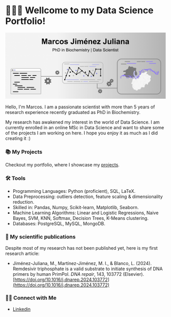 # 🙋🏻‍♂️ Wellcome to my Data Science Portfolio! 

![Imagen](Images/banner_portfolio.png)

Hello, I'm Marcos. I am a passionate scientist with more than 5 years of research experience recently graduated as PhD in Biochemistry. 

My research has awakened my interest in the world of Data Science. I am currently enrolled in an online MSc in Data Science and want to share some of the projects I am working on here. I hope you enjoy it as much as I did creating it :)

### 📚 My Projects

Checkout my portfolio, where I showcase my [projects](https://github.com/mjimenezj/Portfolio/blob/main/Projects/README.md).

### 🛠️ Tools

- Programming Languages: Python (proficient), SQL, LaTeX.
- Data Preprocessing: outliers detection, feature scaling & dimensionality reduction.
- Skilled in: Pandas, Numpy, Scikit-learn, Matplotlib, Seaborn.
- Machine Learning Algorithms: Linear and Logistic Regressions, Naive Bayes, SVM, KNN, Softmax, Decision Trees, K-Means clustering.
- Databases: PostgreSQL, MySQL, MongoDB.


### 🧬 My scientific publications

Despite most of my research has not been published yet, here is my first research article:

- Jiménez-Juliana, M., Martínez-Jiménez, M. I., & Blanco, L. (2024). Remdesivir triphosphate is a valid substrate to initiate synthesis of DNA primers by human PrimPol. *DNA repair*, 143, 103772 (Elsevier). [https://doi.org/10.1016/j.dnarep.2024.103772](https://doi.org/10.1016/j.dnarep.2024.103772)


### 👋🏻 Connect with Me

- [Linkedin](https://www.linkedin.com/in/marcos-jimenez-juliana/)

